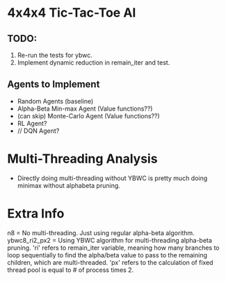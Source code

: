 # 4x4x4 Tic-Tac-Toe AI

## TODO:
1. Re-run the tests for ybwc.
2. Implement dynamic reduction in remain_iter and test.

## Agents to Implement
- Random Agents (baseline)
- Alpha-Beta Min-max Agent (Value functions??)
- (can skip) Monte-Carlo Agent (Value functions??)
- RL Agent?
- // DQN Agent?


# Multi-Threading Analysis
 - Directly doing multi-threading without YBWC is pretty much doing minimax without alphabeta pruning.

# Extra Info
n8 = No multi-threading. Just using regular alpha-beta algorithm.
ybwc8_ri2_px2 = Using YBWC algorithm for multi-threading alpha-beta pruning. 'ri' refers to remain_iter variable, meaning how many branches to loop sequentially to find the alpha/beta value to pass to the remaining children, which are multi-threaded. 'px' refers to the calculation of fixed thread pool is equal to # of process times 2.



